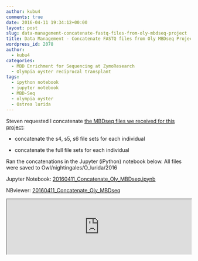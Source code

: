 ```yaml
---
author: kubu4
comments: true
date: 2016-04-11 19:34:12+00:00
layout: post
slug: data-management-concatenate-fastq-files-from-oly-mbdseq-project
title: Data Management - Concatenate FASTQ files from Oly MBDseq Project
wordpress_id: 2078
author:
  - kubu4
categories:
  - MBD Enrichment for Sequencing at ZymoResearch
  - Olympia oyster reciprocal transplant
tags:
  - ipython notebook
  - jupyter notebook
  - MBD-Seq
  - olympia oyster
  - Ostrea lurida
---
```


Steven requested I concatenate [the MBDseq files we received for this project](https://owl.fish.washington.edu/nightingales/O_lurida/20160203_mbdseq/):





  * concatenate the s4, s5, s6 file sets for each individual



  * concatenate the full file sets for each individual






Ran the concatenations in the Jupyter (iPython) notebook below. All files were saved to Owl/nightingales/O_lurida/2016

Jupyter Notebook: [20160411_Concatenate_Oly_MBDseq.ipynb](https://eagle.fish.washington.edu/Arabidopsis/iPythonNotebooks/20160411_Concatenate_Oly_MBDseq.ipynb)

NBviewer: [20160411_Concatenate_Oly_MBDseq](https://nbviewer.jupyter.org/url/eagle.fish.washington.edu/Arabidopsis/iPythonNotebooks/20160411_Concatenate_Oly_MBDseq.ipynb)

<iframe src="https://nbviewer.jupyter.org/url/eagle.fish.washington.edu/Arabidopsis/iPythonNotebooks/20160411_Concatenate_Oly_MBDseq.ipynb" width="100%" same_height_as="window" scrolling="yes"></iframe>
